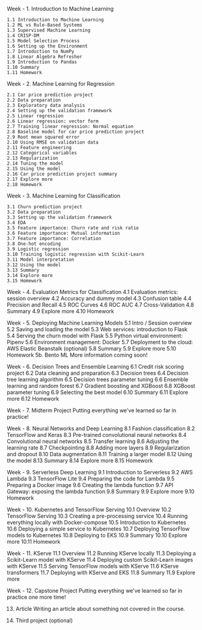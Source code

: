Week - 1. Introduction to Machine Learning  

    1.1 Introduction to Machine Learning  
    1.2 ML vs Rule-Based Systems  
    1.3 Supervised Machine Learning  
    1.4 CRISP-DM  
    1.5 Model Selection Process  
    1.6 Setting up the Environment  
    1.7 Introduction to NumPy  
    1.8 Linear Algebra Refresher  
    1.9 Introduction to Pandas  
    1.10 Summary  
    1.11 Homework

Week - 2. Machine Learning for Regression  

    2.1 Car price prediction project  
    2.2 Data preparation  
    2.3 Exploratory data analysis  
    2.4 Setting up the validation framework  
    2.5 Linear regression  
    2.6 Linear regression: vector form  
    2.7 Training linear regression: Normal equation  
    2.8 Baseline model for car price prediction project  
    2.9 Root mean squared error  
    2.10 Using RMSE on validation data  
    2.11 Feature engineering  
    2.12 Categorical variables  
    2.13 Regularization  
    2.14 Tuning the model  
    2.15 Using the model  
    2.16 Car price prediction project summary  
    2.17 Explore more  
    2.18 Homework  

Week - 3. Machine Learning for Classification

    3.1 Churn prediction project
    3.2 Data preparation
    3.3 Setting up the validation framework
    3.4 EDA
    3.5 Feature importance: Churn rate and risk ratio
    3.6 Feature importance: Mutual information
    3.7 Feature importance: Correlation
    3.8 One-hot encoding
    3.9 Logistic regression
    3.10 Training logistic regression with Scikit-Learn
    3.11 Model interpretation
    3.12 Using the model
    3.13 Summary
    3.14 Explore more
    3.15 Homework

Week - 4. Evaluation Metrics for Classification
4.1 Evaluation metrics: session overview
4.2 Accuracy and dummy model
4.3 Confusion table
4.4 Precision and Recall
4.5 ROC Curves
4.6 ROC AUC
4.7 Cross-Validation
4.8 Summary
4.9 Explore more
4.10 Homework

Week - 5. Deploying Machine Learning Models
5.1 Intro / Session overview
5.2 Saving and loading the model
5.3 Web services: introduction to Flask
5.4 Serving the churn model with Flask
5.5 Python virtual environment: Pipenv
5.6 Environment management: Docker
5.7 Deployment to the cloud: AWS Elastic Beanstalk (optional)
5.8 Summary
5.9 Explore more
5.10 Homework
5b. Bento ML
More information coming soon!

Week - 6. Decision Trees and Ensemble Learning
6.1 Credit risk scoring project
6.2 Data cleaning and preparation
6.3 Decision trees
6.4 Decision tree learning algorithm
6.5 Decision trees parameter tuning
6.6 Ensemble learning and random forest
6.7 Gradient boosting and XGBoost
6.8 XGBoost parameter tuning
6.9 Selecting the best model
6.10 Summary
6.11 Explore more
6.12 Homework

Week - 7. Midterm Project
Putting everything we've learned so far in practice!

Week - 8. Neural Networks and Deep Learning
8.1 Fashion classification
8.2 TensorFlow and Keras
8.3 Pre-trained convolutional neural networks
8.4 Convolutional neural networks
8.5 Transfer learning
8.6 Adjusting the learning rate
8.7 Checkpointing
8.8 Adding more layers
8.9 Regularization and dropout
8.10 Data augmentation
8.11 Training a larger model
8.12 Using the model
8.13 Summary
8.14 Explore more
8.15 Homework

Week - 9. Serverless Deep Learning
9.1 Introduction to Serverless
9.2 AWS Lambda
9.3 TensorFlow Lite
9.4 Preparing the code for Lambda
9.5 Preparing a Docker image
9.6 Creating the lambda function
9.7 API Gateway: exposing the lambda function
9.8 Summary
9.9 Explore more
9.10 Homework

Week - 10. Kubernetes and TensorFlow Serving
10.1 Overview
10.2 TensorFlow Serving
10.3 Creating a pre-processing service
10.4 Running everything locally with Docker-compose
10.5 Introduction to Kubernetes
10.6 Deploying a simple service to Kubernetes
10.7 Deploying TensorFlow models to Kubernetes
10.8 Deploying to EKS
10.9 Summary
10.10 Explore more
10.11 Homework

Week - 11. KServe
11.1 Overview
11.2 Running KServe locally
11.3 Deploying a Scikit-Learn model with KServe
11.4 Deploying custom Scikit-Learn images with KServe
11.5 Serving TensorFlow models with KServe
11.6 KServe transformers
11.7 Deploying with KServe and EKS
11.8 Summary
11.9 Explore more

Week - 12. Capstone Project
Putting everything we've learned so far in practice one more time!

13. Article
Writing an article about something not covered in the course.

14. Third project (optional)
